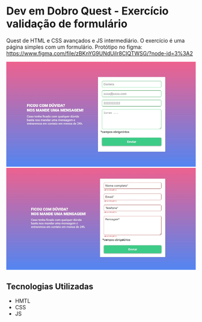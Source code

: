 # Dev em Dobro Quest - Exercício validação de formulário 
Quest de HTML e CSS avançados e JS intermediário. O exercício é uma página simples com um formulário.
Protótipo no figma: https://www.figma.com/file/zBKnYG9UNdUiIr8ClQTWSG/?node-id=3%3A2

<img src="/src/images/screenshots/campo-verde.jpg" alt="imagem mostrando campo verde preenchido corretamente no formulário">

<img src="/src/images/screenshots/campo-vermelho.jpg" alt="imagem mostrando campo vermelho preenchido incorretamente no formulário">


## Tecnologias Utilizadas
- HMTL
- CSS
- JS